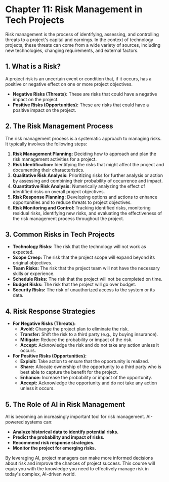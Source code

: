 # Chapter 11: Risk Management in Tech Projects

Risk management is the process of identifying, assessing, and controlling threats to a project's capital and earnings. In the context of technology projects, these threats can come from a wide variety of sources, including new technologies, changing requirements, and external factors.

## 1. What is a Risk?

A project risk is an uncertain event or condition that, if it occurs, has a positive or negative effect on one or more project objectives.

- **Negative Risks (Threats):** These are risks that could have a negative impact on the project.
- **Positive Risks (Opportunities):** These are risks that could have a positive impact on the project.

## 2. The Risk Management Process

The risk management process is a systematic approach to managing risks. It typically involves the following steps:

1.  **Risk Management Planning:** Deciding how to approach and plan the risk management activities for a project.
2.  **Risk Identification:** Identifying the risks that might affect the project and documenting their characteristics.
3.  **Qualitative Risk Analysis:** Prioritizing risks for further analysis or action by assessing and combining their probability of occurrence and impact.
4.  **Quantitative Risk Analysis:** Numerically analyzing the effect of identified risks on overall project objectives.
5.  **Risk Response Planning:** Developing options and actions to enhance opportunities and to reduce threats to project objectives.
6.  **Risk Monitoring and Control:** Tracking identified risks, monitoring residual risks, identifying new risks, and evaluating the effectiveness of the risk management process throughout the project.

## 3. Common Risks in Tech Projects

- **Technology Risks:** The risk that the technology will not work as expected.
- **Scope Creep:** The risk that the project scope will expand beyond its original objectives.
- **Team Risks:** The risk that the project team will not have the necessary skills or experience.
- **Schedule Risks:** The risk that the project will not be completed on time.
- **Budget Risks:** The risk that the project will go over budget.
- **Security Risks:** The risk of unauthorized access to the system or its data.

## 4. Risk Response Strategies

- **For Negative Risks (Threats):**
    - **Avoid:** Change the project plan to eliminate the risk.
    - **Transfer:** Shift the risk to a third party (e.g., by buying insurance).
    - **Mitigate:** Reduce the probability or impact of the risk.
    - **Accept:** Acknowledge the risk and do not take any action unless it occurs.
- **For Positive Risks (Opportunities):**
    - **Exploit:** Take action to ensure that the opportunity is realized.
    - **Share:** Allocate ownership of the opportunity to a third party who is best able to capture the benefit for the project.
    - **Enhance:** Increase the probability or impact of the opportunity.
    - **Accept:** Acknowledge the opportunity and do not take any action unless it occurs.

## 5. The Role of AI in Risk Management

AI is becoming an increasingly important tool for risk management. AI-powered systems can:
- **Analyze historical data to identify potential risks.**
- **Predict the probability and impact of risks.**
- **Recommend risk response strategies.**
- **Monitor the project for emerging risks.**

By leveraging AI, project managers can make more informed decisions about risk and improve the chances of project success. This course will equip you with the knowledge you need to effectively manage risk in today's complex, AI-driven world.
